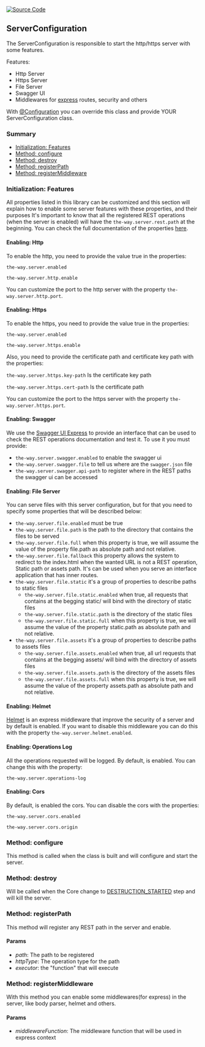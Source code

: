 [![Source Code](https://img.shields.io/badge/Source%20Code-black?logo=TypeScript&style=for-the-badge)](src/main/core/configuration/server.configuration.ts)

## ServerConfiguration

The ServerConfiguration is responsible to start the http/https server with some features.

Features:

  - Http Server
  - Https Server
  - File Server
  - Swagger UI
  - Middlewares for [express](https://github.com/expressjs/express) routes, security and others

With [@Configuration](documentation/the-way/core/decorator/application-components-decorators.md#configuration) you can override this class and provide YOUR ServerConfiguration class.

### Summary

 - [Initialization: Features](#initialization-features)
 - [Method: configure](#method-configure)
 - [Method: destroy](#method-destroy)
 - [Method: registerPath](#method-registerpath)
 - [Method: registerMiddleware](#method-registermiddleware)

### Initialization: Features

All properties listed in this library can be customized and this section will explain how to enable some server features with these properties, and their purposes
It's important to know that all the registered REST operations (when the server is enabled) will have the `the-way.server.rest.path` at the beginning.
You can check the full documentation of the properties [here](documentation/the-way/core/application-properties.md).

#### Enabling: Http

To enable the http, you need to provide the value true in the properties:

`the-way.server.enabled`

`the-way.server.http.enable`

You can customize the port to the http server with the property `the-way.server.http.port`.

#### Enabling: Https

To enable the https, you need to provide the value true in the properties:

`the-way.server.enabled`

`the-way.server.https.enable`

Also, you need to provide the certificate path and certificate key path with the properties:

  `the-way.server.https.key-path` Is the certificate key path

  `the-way.server.https.cert-path` Is the certificate path


You can customize the port to the https server with the property `the-way.server.https.port`.

#### Enabling: Swagger

We use the [Swagger UI Express](https://www.npmjs.com/package/swagger-ui-express) to provide an interface that can be used to check the REST operations documentation and test it.
To use it you must provide:

 - `the-way.server.swagger.enabled` to enable the swagger ui
 - `the-way.server.swagger.file` to tell us where are the `swagger.json` file
 - `the-way.server.swagger.api-path` to register where in the REST paths the swagger ui can be accessed

#### Enabling: File Server

You can serve files with this server configuration, but for that you need to specify some properties that will be described below:

 - `the-way.server.file.enabled` must be true
 - `the-way.server.file.path` is the path to the directory that contains the files to be served
 - `the-way.server.file.full` when this property is true, we will assume the value of the property file.path as absolute path and not relative.
 - `the-way.server.file.fallback` this property allows the system to redirect to the index.html when the wanted URL is not a REST operation, Static path or assets path. It's can be used when you serve an interface application that has inner routes.
 - `the-way.server.file.static` it's a group of properties to describe paths to static files
    - `the-way.server.file.static.enabled` when true, all requests that contains at the begging static/ will bind with the directory of static files
    - `the-way.server.file.static.path` is the directory of the static files
    - `the-way.server.file.static.full` when this property is true, we will assume the value of the property static.path as absolute path and not relative.
- `the-way.server.file.assets` it's a group of properties to describe paths to assets files
    - `the-way.server.file.assets.enabled` when true, all url requests that contains at the begging assets/ will bind with the directory of assets files
    - `the-way.server.file.assets.path` is the directory of the assets files
    - `the-way.server.file.assets.full` when this property is true, we will assume the value of the property assets.path as absolute path and not relative.

#### Enabling: Helmet

[Helmet](https://www.npmjs.com/package/helmet) is an express middleware that improve the security of a server and by default is enabled.
If you want to disable this middleware you can do this with the property `the-way.server.helmet.enabled`.

#### Enabling: Operations Log

All the operations requested will be logged. By default, is enabled. You can change this with the property:

`the-way.server.operations-log`

#### Enabling: Cors

By default, is enabled the cors. You can disable the cors with the properties:

`the-way.server.cors.enabled`

`the-way.server.cors.origin`

### Method: configure

This method is called when the class is built and will configure and start the server.

### Method: destroy

Will be called when the Core change to [DESTRUCTION_STARTED](documentation/the-way/core/core.md#step-destruction) step and will kill the server.

### Method: registerPath

This method will register any REST path in the server and enable.

#### Params

- *path*: The path to be registered
- *httpType*: The operation type for the path
- *executor*: the "function" that will execute

### Method: registerMiddleware

With this method you can enable some middlewares(for express) in the server, like body parser, helmet and others.

#### Params

- *middlewareFunction*: The middleware function that will be used in express context